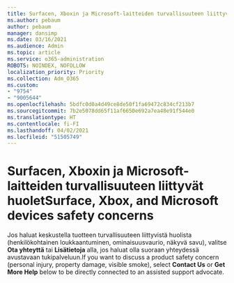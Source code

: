 ```yaml
---
title: Surfacen, Xboxin ja Microsoft-laitteiden turvallisuuteen liittyvät huolet
ms.author: pebaum
author: pebaum
manager: dansimp
ms.date: 03/16/2021
ms.audience: Admin
ms.topic: article
ms.service: o365-administration
ROBOTS: NOINDEX, NOFOLLOW
localization_priority: Priority
ms.collection: Adm_O365
ms.custom:
- "9754"
- "9005644"
ms.openlocfilehash: 5bdfc0d0a4d49ce8de50f1fa69472c834cf213b7
ms.sourcegitcommit: 7b2e5078dd65f11af6650e692a7ea48e91f544e0
ms.translationtype: HT
ms.contentlocale: fi-FI
ms.lasthandoff: 04/02/2021
ms.locfileid: "51505749"
---
```

# <a name="surface-xbox-and-microsoft-devices-safety-concerns"></a><span data-ttu-id="8734c-102">Surfacen, Xboxin ja Microsoft-laitteiden turvallisuuteen liittyvät huolet</span><span class="sxs-lookup"><span data-stu-id="8734c-102">Surface, Xbox, and Microsoft devices safety concerns</span></span>

<span data-ttu-id="8734c-103">Jos haluat keskustella tuotteen turvallisuuteen liittyvistä huolista (henkilökohtainen loukkaantuminen, ominaisuusvaurio, näkyvä savu), valitse **Ota yhteyttä** tai **Lisätietoja** alla, jos haluat olla suoraan yhteydessä avustavaan tukipalveluun.</span><span class="sxs-lookup"><span data-stu-id="8734c-103">If you want to discuss a product safety concern (personal injury, property damage, visible smoke), select **Contact Us** or **Get More Help** below to be directly connected to an assisted support advocate.</span></span>